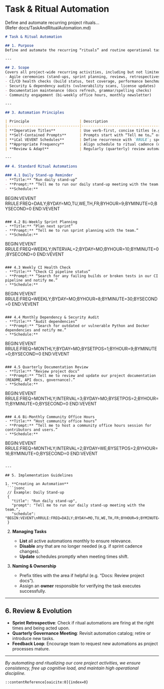 # Task & Ritual Automation  
Define and automate recurring project rituals...  
(Refer docs/TaskAndRitualAutomation.md)

```markdown
# Task & Ritual Automation

## 1. Purpose  
Define and automate the recurring “rituals” and routine operational tasks that keep the All-in-One IoT Edge project running smoothly—everything from daily stand-ups to monthly dependency audits. By codifying these as scheduled automations, the team offloads reminder burdens, ensures consistency, and frees up mental bandwidth for high-value work.

---

## 2. Scope  
Covers all project-wide recurring activities, including but not limited to:  
- Agile ceremonies (stand-ups, sprint planning, reviews, retrospectives)  
- CI/CD health checks (build status, test coverage, performance benchmarks)  
- Security & dependency audits (vulnerability scans, license updates)  
- Documentation maintenance (docs refresh, grammar/spelling checks)  
- Community engagement (bi-weekly office hours, monthly newsletter)  

---

## 3. Automation Principles  

| Principle                       | Description                                                                                          |
|---------------------------------|------------------------------------------------------------------------------------------------------|
| **Imperative Titles**           | Use verb-first, concise titles (e.g. “Run Dependency Audit”)                                         |
| **Self-Contained Prompts**      | Prompts start with “Tell me to…” or “Search for…” and describe the action without schedule details   |
| **iCal VEVENT Schedules**       | Define recurrence with `RRULE`; specify `BYHOUR`, `BYMINUTE`, etc.; use `dtstart_offset_json` sparingly |
| **Appropriate Frequency**       | Align schedule to ritual cadence (daily stand-up → weekdays at 9:00; sprint planning → bi-weekly)    |
| **Review & Adapt**              | Regularly (quarterly) review automated tasks for relevance—disable or update as project evolves      |

---

## 4. Standard Ritual Automations  

### 4.1 Daily Stand-up Reminder  
- **Title:** “Run daily stand-up”  
- **Prompt:** “Tell me to run our daily stand-up meeting with the team.”  
- **Schedule:**  
```

BEGIN\:VEVENT
RRULE\:FREQ=DAILY;BYDAY=MO,TU,WE,TH,FR;BYHOUR=9;BYMINUTE=0;BYSECOND=0
END\:VEVENT

```

### 4.2 Bi-Weekly Sprint Planning  
- **Title:** “Plan next sprint”  
- **Prompt:** “Tell me to run sprint planning with the team.”  
- **Schedule:**  
```

BEGIN\:VEVENT
RRULE\:FREQ=WEEKLY;INTERVAL=2;BYDAY=MO;BYHOUR=10;BYMINUTE=0;BYSECOND=0
END\:VEVENT

```

### 4.3 Weekly CI Health Check  
- **Title:** “Check CI pipeline status”  
- **Prompt:** “Search for any failing builds or broken tests in our CI pipeline and notify me.”  
- **Schedule:**  
```

BEGIN\:VEVENT
RRULE\:FREQ=WEEKLY;BYDAY=MO;BYHOUR=8;BYMINUTE=30;BYSECOND=0
END\:VEVENT

```

### 4.4 Monthly Dependency & Security Audit  
- **Title:** “Audit dependencies”  
- **Prompt:** “Search for outdated or vulnerable Python and Docker dependencies and notify me.”  
- **Schedule:**  
```

BEGIN\:VEVENT
RRULE\:FREQ=MONTHLY;BYDAY=MO;BYSETPOS=1;BYHOUR=9;BYMINUTE=0;BYSECOND=0
END\:VEVENT

```

### 4.5 Quarterly Documentation Review  
- **Title:** “Review project docs”  
- **Prompt:** “Tell me to review and update our project documentation (README, API docs, governance).”  
- **Schedule:**  
```

BEGIN\:VEVENT
RRULE\:FREQ=MONTHLY;INTERVAL=3;BYDAY=MO;BYSETPOS=2;BYHOUR=11;BYMINUTE=0;BYSECOND=0
END\:VEVENT

```

### 4.6 Bi-Monthly Community Office Hours  
- **Title:** “Host community office hours”  
- **Prompt:** “Tell me to host a community office hours session for contributors and users.”  
- **Schedule:**  
```

BEGIN\:VEVENT
RRULE\:FREQ=MONTHLY;INTERVAL=2;BYDAY=WE;BYSETPOS=2;BYHOUR=16;BYMINUTE=0;BYSECOND=0
END\:VEVENT

````

---

## 5. Implementation Guidelines  

1. **Creating an Automation**  
 ```jsonc
 // Example: Daily Stand-up
 {
   "title": "Run daily stand-up",
   "prompt": "Tell me to run our daily stand-up meeting with the team.",
   "schedule": "BEGIN:VEVENT\nRRULE:FREQ=DAILY;BYDAY=MO,TU,WE,TH,FR;BYHOUR=9;BYMINUTE=0;BYSECOND=0\nEND:VEVENT"
 }
````

2. **Managing Tasks**

   * **List** all active automations monthly to ensure relevance.
   * **Disable** any that are no longer needed (e.g. if sprint cadence changes).
   * **Update** schedules promptly when meeting times shift.
3. **Naming & Ownership**

   * Prefix titles with the area if helpful (e.g. “Docs: Review project docs”).
   * Assign an **owner** responsible for verifying the task executes successfully.

---

## 6. Review & Evolution

* **Sprint Retrospective**: Check if ritual automations are firing at the right times and being acted upon.
* **Quarterly Governance Meeting**: Revisit automation catalog; retire or introduce new tasks.
* **Feedback Loop**: Encourage team to request new automations as project processes mature.

---

*By automating and ritualizing our core project activities, we ensure consistency, free up cognitive load, and maintain high operational discipline.*

```
::contentReference[oaicite:0]{index=0}
```
